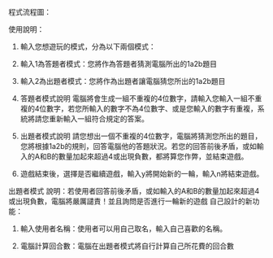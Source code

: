 程式流程圖：
 
使用說明：
1.	輸入您想遊玩的模式，分為以下兩個模式：
  1.	輸入1為答題者模式：您將作為答題者猜測電腦所出的1a2b題目
  2.	輸入2為出題者模式：您將作為出題者讓電腦猜您所出的1a2b題目

2.	答題者模式說明
電腦將會生成一組不重複的4位數字，請輸入您輸入一組不重複的4位數字，若您所輸入的數字不為4位數字、或是您輸入的數字有重複，系統將請您重新輸入一組符合規定的答案。

3.	出題者模式說明
請您想出一個不重複的4位數字，電腦將猜測您所出的題目，您將根據1a2b的規則，回答電腦他的答題狀況。若您的回答前後矛盾，或如輸入的A和B的數量加起來超過4或出現負數，都將算您作弊，並結束遊戲。

4.	遊戲結束後，選擇是否繼續遊戲，輸入y將開始新的一輪，輸入n將結束遊戲。

出題者模式
說明：若使用者回答前後矛盾，或如輸入的A和B的數量加起來超過4或出現負數，電腦將嚴厲譴責！並且詢問是否進行一輪新的遊戲
自己設計的新功能：
1.	輸入使用者名稱：使用者可以用自己取名，輸入自己喜歡的名稱。
 
2.	電腦計算回合數：電腦在出題者模式將自行計算自己所花費的回合數
 

